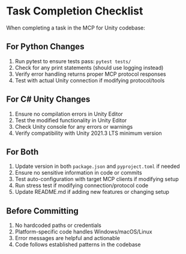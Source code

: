 # Task Completion Checklist

When completing a task in the MCP for Unity codebase:

## For Python Changes
1. Run pytest to ensure tests pass: `pytest tests/`
2. Check for any print statements (should use logging instead)
3. Verify error handling returns proper MCP protocol responses
4. Test with actual Unity connection if modifying protocol/tools

## For C# Unity Changes  
1. Ensure no compilation errors in Unity Editor
2. Test the modified functionality in Unity Editor
3. Check Unity console for any errors or warnings
4. Verify compatibility with Unity 2021.3 LTS minimum version

## For Both
1. Update version in both `package.json` and `pyproject.toml` if needed
2. Ensure no sensitive information in code or commits
3. Test auto-configuration with target MCP clients if modifying setup
4. Run stress test if modifying connection/protocol code
5. Update README.md if adding new features or changing setup

## Before Committing
1. No hardcoded paths or credentials
2. Platform-specific code handles Windows/macOS/Linux
3. Error messages are helpful and actionable
4. Code follows established patterns in the codebase
